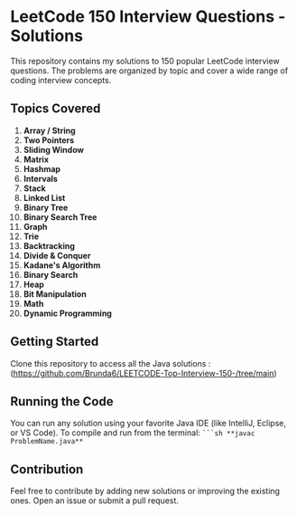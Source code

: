 # LeetCode 150 Interview Questions - Solutions

This repository contains my solutions to 150 popular LeetCode interview questions. The problems are organized by topic and cover a wide range of coding interview concepts.

## Topics Covered

1. **Array / String**
2. **Two Pointers**
3. **Sliding Window**
4. **Matrix**
5. **Hashmap**
6. **Intervals**
7. **Stack**
8. **Linked List**
9. **Binary Tree**
10. **Binary Search Tree**
11. **Graph**
12. **Trie**
13. **Backtracking**
14. **Divide & Conquer**
15. **Kadane's Algorithm**
16. **Binary Search**
17. **Heap**
18. **Bit Manipulation**
19. **Math**
20. **Dynamic Programming**

## Getting Started

Clone this repository to access all the Java solutions :  (https://github.com/Brunda6/LEETCODE-Top-Interview-150-/tree/main)

## Running the Code
You can run any solution using your favorite Java IDE (like IntelliJ, Eclipse, or VS Code). To compile and run from the terminal: 
` ```sh
**javac ProblemName.java** `

## Contribution
Feel free to contribute by adding new solutions or improving the existing ones. Open an issue or submit a pull request.

